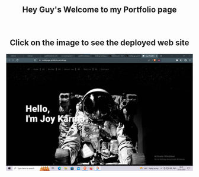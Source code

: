 <div align='center'>
<h2>Hey Guy's Welcome to my Portfolio page</h2>
</div>

<br>

<div align='center'>
<h2>Click on the image to see the deployed web site</h2>
</div>

<a target="_blank" href='https://multipage-protfolio.vercel.app'>
<div align="center">
<img hight="300" width="700" alt="GIF" align="center" src="./assets/images/banner_protfolio_web.png">
</div>
</a>
